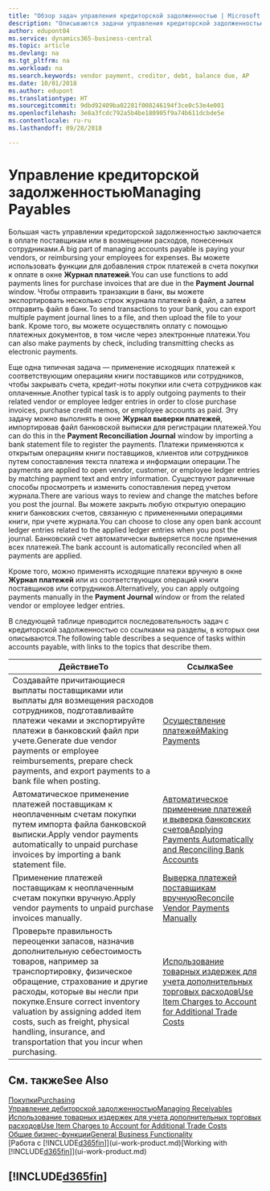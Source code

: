 ```yaml
---
title: "Обзор задач управления кредиторской задолженностью | Microsoft Docs"
description: "Описываются задачи управления кредиторской задолженностью, например, оплата кредиторам или применение исходящих платежей к операциями книг для закрытия счетов или кредит-нот."
author: edupont04
ms.service: dynamics365-business-central
ms.topic: article
ms.devlang: na
ms.tgt_pltfrm: na
ms.workload: na
ms.search.keywords: vendor payment, creditor, debt, balance due, AP
ms.date: 10/01/2018
ms.author: edupont
ms.translationtype: HT
ms.sourcegitcommit: 9dbd92409ba02281f008246194f3ce0c53e4e001
ms.openlocfilehash: 3e8a3fcdc792a5b4be180905f9a74b611dcbde5e
ms.contentlocale: ru-ru
ms.lasthandoff: 09/28/2018

---
```

# <a name="managing-payables"></a><span data-ttu-id="edb29-103">Управление кредиторской задолженностью</span><span class="sxs-lookup"><span data-stu-id="edb29-103">Managing Payables</span></span>

<span data-ttu-id="edb29-104">Большая часть управлении кредиторской задолженностью заключается в оплате поставщикам или в возмещении расходов, понесенных сотрудниками.</span><span class="sxs-lookup"><span data-stu-id="edb29-104">A big part of managing accounts payable is paying your vendors, or reimbursing your employees for expenses.</span></span> <span data-ttu-id="edb29-105">Вы можете использовать функции для добавления строк платежей в счета покупки к оплате в окне **Журнал платежей**.</span><span class="sxs-lookup"><span data-stu-id="edb29-105">You can use functions to add payments lines for purchase invoices that are due in the **Payment Journal** window.</span></span> <span data-ttu-id="edb29-106">Чтобы отправить транзакции в банк, вы можете экспортировать несколько строк журнала платежей в файл, а затем отправить файл в банк.</span><span class="sxs-lookup"><span data-stu-id="edb29-106">To send transactions to your bank, you can export multiple payment journal lines to a file, and then upload the file to your bank.</span></span> <span data-ttu-id="edb29-107">Кроме того, вы можете осуществлять оплату с помощью платежных документов, в том числе через электронные платежи.</span><span class="sxs-lookup"><span data-stu-id="edb29-107">You can also make payments by check, including transmitting checks as electronic payments.</span></span>

<span data-ttu-id="edb29-108">Еще одна типичная задача — применение исходящих платежей к соответствующим операциям книги поставщиков или сотрудников, чтобы закрывать счета, кредит-ноты покупки или счета сотрудников как оплаченные.</span><span class="sxs-lookup"><span data-stu-id="edb29-108">Another typical task is to apply outgoing payments to their related vendor or employee ledger entries in order to close purchase invoices, purchase credit memos, or employee accounts as paid.</span></span> <span data-ttu-id="edb29-109">Эту задачу можно выполнять в окне **Журнал выверки платежей**, импортировав файл банковской выписки для регистрации платежей.</span><span class="sxs-lookup"><span data-stu-id="edb29-109">You can do this in the **Payment Reconciliation Journal** window by importing a bank statement file to register the payments.</span></span> <span data-ttu-id="edb29-110">Платежи применяются к открытым операциям книги поставщиков, клиентов или сотрудников путем сопоставления текста платежа и информации операции.</span><span class="sxs-lookup"><span data-stu-id="edb29-110">The payments are applied to open vendor, customer, or employee ledger entries by matching payment text and entry information.</span></span> <span data-ttu-id="edb29-111">Существуют различные способы просмотреть и изменить сопоставления перед учетом журнала.</span><span class="sxs-lookup"><span data-stu-id="edb29-111">There are various ways to review and change the matches before you post the journal.</span></span> <span data-ttu-id="edb29-112">Вы можете закрыть любую открытую операцию книги банковских счетов, связанную с примененными операциями книги, при учете журнала.</span><span class="sxs-lookup"><span data-stu-id="edb29-112">You can choose to close any open bank account ledger entries related to the applied ledger entries when you post the journal.</span></span> <span data-ttu-id="edb29-113">Банковский счет автоматически выверяется после применения всех платежей.</span><span class="sxs-lookup"><span data-stu-id="edb29-113">The bank account is automatically reconciled when all payments are applied.</span></span>

<span data-ttu-id="edb29-114">Кроме того, можно применять исходящие платежи вручную в окне **Журнал платежей** или из соответствующих операций книги поставщиков или сотрудников.</span><span class="sxs-lookup"><span data-stu-id="edb29-114">Alternatively, you can apply outgoing payments manually in the **Payment Journal** window or from the related vendor or employee ledger entries.</span></span>

<span data-ttu-id="edb29-115">В следующей таблице приводится последовательность задач с кредиторской задолженностью со ссылками на разделы, в которых они описываются.</span><span class="sxs-lookup"><span data-stu-id="edb29-115">The following table describes a sequence of tasks within accounts payable, with links to the topics that describe them.</span></span>

| <span data-ttu-id="edb29-116">Действие</span><span class="sxs-lookup"><span data-stu-id="edb29-116">To</span></span> | <span data-ttu-id="edb29-117">Ссылка</span><span class="sxs-lookup"><span data-stu-id="edb29-117">See</span></span> |
| --- | --- |
| <span data-ttu-id="edb29-118">Создавайте причитающиеся выплаты поставщиками или выплаты для возмещения расходов сотрудников, подготавливайте платежи чеками и экспортируйте платежи в банковский файл при учете.</span><span class="sxs-lookup"><span data-stu-id="edb29-118">Generate due vendor payments or employee reimbursements, prepare check payments, and export payments to a bank file when posting.</span></span> |[<span data-ttu-id="edb29-119">Осуществление платежей</span><span class="sxs-lookup"><span data-stu-id="edb29-119">Making Payments</span></span>](payables-make-payments.md) |
| <span data-ttu-id="edb29-120">Автоматическое применение платежей поставщикам к неоплаченным счетам покупки путем импорта файла банковской выписки.</span><span class="sxs-lookup"><span data-stu-id="edb29-120">Apply vendor payments automatically to unpaid purchase invoices by importing a bank statement file.</span></span> |[<span data-ttu-id="edb29-121">Автоматическое применение платежей и выверка банковских счетов</span><span class="sxs-lookup"><span data-stu-id="edb29-121">Applying Payments Automatically and Reconciling Bank Accounts</span></span>](receivables-apply-payments-auto-reconcile-bank-accounts.md) |
| <span data-ttu-id="edb29-122">Применение платежей поставщикам к неоплаченным счетам покупки вручную.</span><span class="sxs-lookup"><span data-stu-id="edb29-122">Apply vendor payments to unpaid purchase invoices manually.</span></span> |[<span data-ttu-id="edb29-123">Выверка платежей поставщикам вручную</span><span class="sxs-lookup"><span data-stu-id="edb29-123">Reconcile Vendor Payments Manually</span></span>](payables-how-apply-purchase-transactions-manually.md) |
|<span data-ttu-id="edb29-124">Проверьте правильность переоценки запасов, назначив дополнительную себестоимость товаров, например за транспортировку, физическое обращение, страхование и другие расходы, которые вы несли при покупке.</span><span class="sxs-lookup"><span data-stu-id="edb29-124">Ensure correct inventory valuation by assigning added item costs, such as freight, physical handling, insurance, and transportation that you incur when purchasing.</span></span>|[<span data-ttu-id="edb29-125">Использование товарных издержек для учета дополнительных торговых расходов</span><span class="sxs-lookup"><span data-stu-id="edb29-125">Use Item Charges to Account for Additional Trade Costs</span></span>](payables-how-assign-item-charges.md)|

## <a name="see-also"></a><span data-ttu-id="edb29-126">См. также</span><span class="sxs-lookup"><span data-stu-id="edb29-126">See Also</span></span>
[<span data-ttu-id="edb29-127">Покупки</span><span class="sxs-lookup"><span data-stu-id="edb29-127">Purchasing</span></span>](purchasing-manage-purchasing.md)  
[<span data-ttu-id="edb29-128">Управление дебиторской задолженностью</span><span class="sxs-lookup"><span data-stu-id="edb29-128">Managing Receivables</span></span>](receivables-manage-receivables.md)  
[<span data-ttu-id="edb29-129">Использование товарных издержек для учета дополнительных торговых расходов</span><span class="sxs-lookup"><span data-stu-id="edb29-129">Use Item Charges to Account for Additional Trade Costs</span></span>](payables-how-assign-item-charges.md)  
[<span data-ttu-id="edb29-130">Общие бизнес-функции</span><span class="sxs-lookup"><span data-stu-id="edb29-130">General Business Functionality</span></span>](ui-across-business-areas.md)  
<span data-ttu-id="edb29-131">[Работа с [!INCLUDE[d365fin](includes/d365fin_md.md)]](ui-work-product.md)</span><span class="sxs-lookup"><span data-stu-id="edb29-131">[Working with [!INCLUDE[d365fin](includes/d365fin_md.md)]](ui-work-product.md)</span></span>

## [!INCLUDE[d365fin](includes/free_trial_md.md)]  

